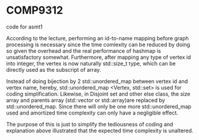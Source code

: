 # COMP9312
code for asmt1

According to the lecture, performing an id-to-name mapping before graph processing is necessary since the time comlexity can be reduced by doing so given the overhead and the real performance of hashmap is unsatisfactory somewhat. 
Furthermore, after mapping any type of vertex id into integer, the vertex is now naturally std::size_t type, which can be directly used as the subscript of array.

Instead of doing bijection by 2 std::unordered_map between vertex id and vertex name, hereby, std::unordered_map <Vertex, std::set> is used for coding simplification.
Likewise, in Disjoint set and other else class, the size array and parents array (std::vector or std::array)are replaced by std::unordered_map. Since there will only be one more std::unordered_map used and amortized time complexity can only have a negligible effect.

The purpose of this is just to simplify the tediousness of coding and explanation above illustrated that the expected time complexity is unaltered.
